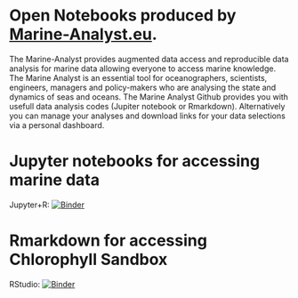 # Open Notebooks produced by [Marine-Analyst.eu](http://marine-analyst.eu).

The Marine-Analyst provides augmented data access and reproducible data analysis for marine data allowing everyone to access marine knowledge. 
The Marine Analyst is an essential tool for oceanographers, scientists, engineers, managers and policy-makers who are analysing the state and dynamics of seas and oceans. The Marine Analyst Github provides you with usefull data analysis codes (Jupiter notebook or Rmarkdown). Alternatively you can manage your analyses and download links for your data selections via a personal dashboard.

# Jupyter notebooks for accessing marine data

Jupyter+R: [![Binder](http://mybinder.org/badge_logo.svg)](https://mybinder.org/v2/gh/Marine-Analyst/Jupyter/HEAD)

# Rmarkdown for accessing Chlorophyll Sandbox

RStudio: [![Binder](http://mybinder.org/badge_logo.svg)](https://ovh.mybinder.org/v2/gh/Marine-Analyst/oceanicfronts/main?urlpath=rstudio)



